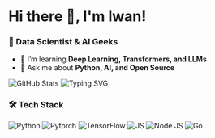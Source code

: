 # Hi there 👋, I'm Iwan!
### 🚀 Data Scientist & AI Geeks

- 🌱 I’m learning **Deep Learning, Transformers, and LLMs**
- 💬 Ask me about **Python, AI, and Open Source**

![GitHub Stats](https://github-readme-stats.vercel.app/api?username=iwan-goodfellow&show_icons=true&theme=radical)
![Typing SVG](https://readme-typing-svg.herokuapp.com?font=Fira+Code&size=18&pause=1000&color=F75C7E&center=true&vCenter=true&width=435&lines=Welcome+to+my+GitHub!;I+love+AI+%26+ML!;Let's+collaborate!)
### 🛠 Tech Stack
![Python](https://img.shields.io/badge/Python-3776AB?style=for-the-badge&logo=python&logoColor=white)
![Pytorch](https://img.shields.io/badge/PyTorch-EE4C2C?style=for-the-badge&logo=pytorch&logoColor=white)
![TensorFlow](https://img.shields.io/badge/TensorFlow-FF6F00?style=for-the-badge&logo=tensorflow&logoColor=white)
![JS](https://img.shields.io/badge/JavaScript-F7DF1E?style=for-the-badge&logo=javascript&logoColor=white)
![Node JS](https://img.shields.io/badge/Node.js-43853D?style=for-the-badge&logo=node.js&logoColor=white)
![Go](https://img.shields.io/badge/Go-00ADD8?style=for-the-badge&logo=go&logoColor=white)
